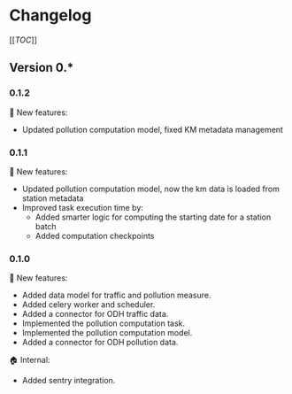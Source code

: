 <!--
SPDX-FileCopyrightText: NOI Techpark <digital@noi.bz.it>

SPDX-License-Identifier: CC0-1.0
-->

# Changelog

[[_TOC_]]

## Version 0.*

### 0.1.2

:rocket: New features:
* Updated pollution computation model, fixed KM metadata management

### 0.1.1

:rocket: New features:
* Updated pollution computation model, now the km data is loaded from station metadata
* Improved task execution time by:
  * Added smarter logic for computing the starting date for a station batch
  * Added computation checkpoints

### 0.1.0

:rocket: New features:
* Added data model for traffic and pollution measure.
* Added celery worker and scheduler.
* Added a connector for ODH traffic data.
* Implemented the pollution computation task.
* Implemented the pollution computation model.
* Added a connector for ODH pollution data.

:house: Internal:
* Added sentry integration.

###
